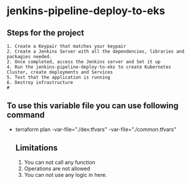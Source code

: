 # jenkins-pipeline-deploy-to-eks

## Steps for the project

    1. Create a Keypair that matches your keypair
    2. Create a Jenkins Server with all the dependencies, libraries and packagies needed.
    2. Once completed, access the Jenkins server and Set it up
    4. Run the jenkins-pipeline-deploy-to-eks to create Kubernetes Cluster, create deployments and Services
    5. Test that the application is running 
    6. Destroy infrastructure
    #

## To use this variable file you can use following command
- terraform plan -var-file="./dev.tfvars" -var-file="./common.tfvars" 
    ## Limitations

    1. You can not call any function
    2. Operations are not allowed
    3. You can not use any logic in here.